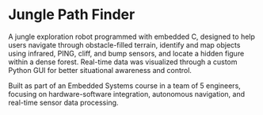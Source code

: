 # Jungle Path Finder
A jungle exploration robot programmed with embedded C, designed to help users navigate through obstacle-filled terrain, identify and map objects using infrared, PING, cliff, and bump sensors, and locate a hidden figure within a dense forest. Real-time data was visualized through a custom Python GUI for better situational awareness and control.

Built as part of an Embedded Systems course in a team of 5 engineers, focusing on hardware-software integration, autonomous navigation, and real-time sensor data processing. 
